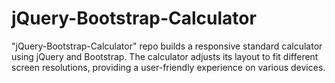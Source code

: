 # jQuery-Bootstrap-Calculator
 "jQuery-Bootstrap-Calculator" repo builds a responsive standard calculator using jQuery and Bootstrap. The calculator adjusts its layout to fit different screen resolutions, providing a user-friendly experience on various devices.
